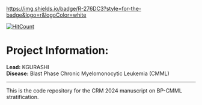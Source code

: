 
https://img.shields.io/badge/R-276DC3?style=for-the-badge&logo=r&logoColor=white

[![HitCount](https://hits.dwyl.com/uom-eoh-lab-published/2024__CRM__BP-CMML_Manuscript.svg?style=flat-square)](http://hits.dwyl.com/uom-eoh-lab-published/2024__CRM__BP-CMML_Manuscript)

# Project Information:
 
**Lead:** KGURASHI  
**Disease:** Blast Phase Chronic Myelomonocytic Leukemia (CMML)
 
---
 
This is the code repository for the CRM 2024 manuscript on BP-CMML stratification.

